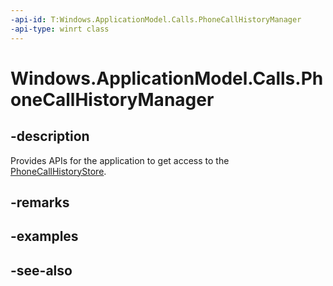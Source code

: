 ```yaml
---
-api-id: T:Windows.ApplicationModel.Calls.PhoneCallHistoryManager
-api-type: winrt class
---
```


<!-- Class syntax.
public class PhoneCallHistoryManager 
-->

# Windows.ApplicationModel.Calls.PhoneCallHistoryManager

## -description
Provides APIs for the application to get access to the [PhoneCallHistoryStore](phonecallhistorystore.md).

## -remarks

## -examples

## -see-also
